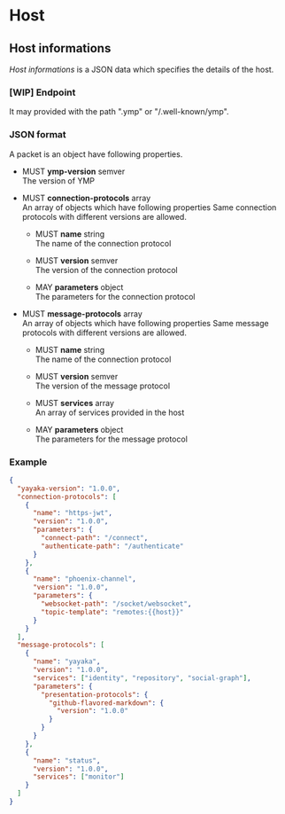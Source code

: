 # Host

## Host informations

*Host informations* is a JSON data which specifies the details of the host.

### [WIP] Endpoint

It may provided with the path ".ymp" or "/.well-known/ymp".

### JSON format

A packet is an object have following properties.


- MUST **ymp-version** semver  
  The version of YMP

- MUST **connection-protocols** array  
  An array of objects which have following properties
  Same connection protocols with different versions are allowed.

  - MUST **name** string  
    The name of the connection protocol

  - MUST **version** semver  
    The version of the connection protocol

  - MAY **parameters** object  
    The parameters for the connection protocol

- MUST **message-protocols** array  
  An array of objects which have following properties
  Same message protocols with different versions are allowed.

  - MUST **name** string  
    The name of the connection protocol

  - MUST **version** semver  
    The version of the message protocol

  - MUST **services** array  
    An array of services provided in the host

  - MAY **parameters** object  
    The parameters for the message protocol

### Example

```json
{
  "yayaka-version": "1.0.0",
  "connection-protocols": [
    {
      "name": "https-jwt",
      "version": "1.0.0",
      "parameters": {
        "connect-path": "/connect",
        "authenticate-path": "/authenticate"
      }
    },
    {
      "name": "phoenix-channel",
      "version": "1.0.0",
      "parameters": {
        "websocket-path": "/socket/websocket",
        "topic-template": "remotes:{{host}}"
      }
    }
  ],
  "message-protocols": [
    {
      "name": "yayaka",
      "version": "1.0.0",
      "services": ["identity", "repository", "social-graph"],
      "parameters": {
        "presentation-protocols": {
          "github-flavored-markdown": {
            "version": "1.0.0"
          }
        }
      }
    },
    {
      "name": "status",
      "version": "1.0.0",
      "services": ["monitor"]
    }
  ]
}
```
